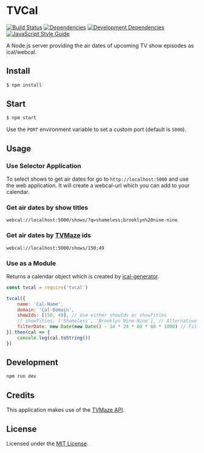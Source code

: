 # TVCal
[![Build Status](https://img.shields.io/travis/fabsrc/tvcal.svg?style=flat-square)](https://travis-ci.org/fabsrc/tvcal)
[![Dependencies](https://img.shields.io/david/fabsrc/tvcal.svg?style=flat-square)](https://david-dm.org/fabsrc/tvcal)
[![Development Dependencies](https://img.shields.io/david/dev/fabsrc/tvcal.svg?style=flat-square)](https://david-dm.org/fabsrc/tvcal?type=dev)
[![JavaScript Style Guide](https://img.shields.io/badge/code%20style-standard-brightgreen.svg?style=flat-square)](http://standardjs.com/)


A Node.js server providing the air dates of upcoming TV show episodes as ical/webcal.

## Install

```bash
$ npm install
```

## Start

```bash
$ npm start
```

Use the `PORT` environment variable to set a custom port (default is `5000`).

## Usage

### Use Selector Application

To select shows to get air dates for go to `http://localhost:5000` and use the web application. It will create a webcal-url which you can add to your calendar.


### Get air dates by show titles

```http
webcal://localhost:5000/shows/?q=shameless;brooklyn%20nine-nine
```

### Get air dates by [TVMaze](http://tvmaze.com/) ids

```http
webcal://localhost:5000/shows/150;49
```

### Use as a Module

Returns a calendar object which is created by [ical-generator](https://github.com/sebbo2002/ical-generator).

```js
const tvcal = require('tvcal')

tvcal({
	name: 'Cal-Name',
	domain: 'Cal-Domain',
	showIds: [150, 49], // Use either showIds or showTitles
	// showTitles: ['Shameless', 'Brooklyn Nine-Nine'], // Alternative to showIds
	filterDate: new Date(new Date() - 14 * 24 * 60 * 60 * 1000) // Filter episodes which are older than two weeks
}).then(cal => {
	console.log(cal.toString())
})
```

## Development

```bash
npm run dev
```

## Credits

This application makes use of the [TVMaze API](http://www.tvmaze.com/api).

## License

Licensed under the [MIT License](http://opensource.org/licenses/mit-license.php).
